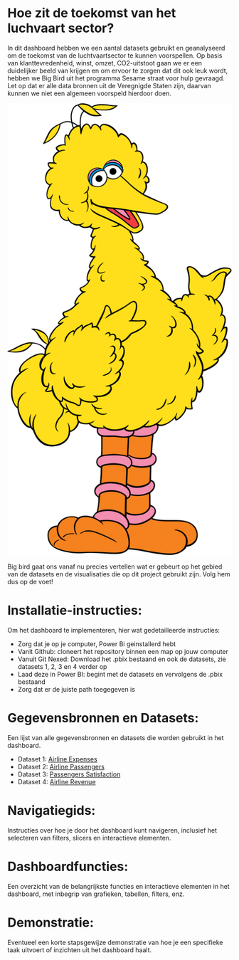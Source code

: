 
# Hoe zit de toekomst van het luchvaart sector?

In dit dashboard hebben we een aantal datasets gebruikt en geanalyseerd om de toekomst van de luchtvaartsector te kunnen voorspellen. Op basis van klanttevredenheid, winst, omzet, CO2-uitstoot gaan we er een duidelijker beeld van krijgen en om ervoor te zorgen dat dit ook leuk wordt, hebben we Big Bird uit het programma Sesame straat voor hulp gevraagd. Let op dat er alle data bronnen uit de Veregnigde Staten zijn, daarvan kunnen we niet een algemeen voorspeld hierdoor doen. 

![alt="Sesame Street Big Bird Cartoon](big_bird.png)

Big bird gaat ons vanaf nu precies vertellen wat er gebeurt op het gebied van de datasets en de visualisaties die op dit project gebruikt zijn. Volg hem dus op de voet!

# Installatie-instructies:

Om het dashboard te implementeren, hier wat gedetailleerde instructies:

- Zorg dat je op je computer, Power Bi geinstallerd hebt
- Vanit Github: cloneert het repository binnen een map op jouw computer
- Vanuit Git Nexed: Download het .pbix bestaand en ook de datasets, zie datasets 1, 2, 3 en 4 verder op
- Laad deze in Power BI: begint met de datasets en vervolgens de .pbix bestaand
- Zorg dat er de juiste path toegegeven is

# Gegevensbronnen en Datasets:

Een lijst van alle gegevensbronnen en datasets die worden gebruikt in het dashboard.

- Dataset 1: [Airline Expenses](https://www.kaggle.com/datasets/xan3011/airline-data-project-mit-1995-2019?select=airline_expenses.csv)
- Dataset 2: [Airline Passengers](https://www.kaggle.com/datasets/xan3011/airline-data-project-mit-1995-2019?select=airline_passengers.csv)
- Dataset 3: [Passengers Satisfaction](https://www.kaggle.com/datasets/teejmahal20/airline-passenger-satisfaction/)
- Dataset 4: [Airline Revenue](https://www.kaggle.com/datasets/xan3011/airline-data-project-mit-1995-2019?select=airline_revenues.csv)

# Navigatiegids:

Instructies over hoe je door het dashboard kunt navigeren, inclusief het selecteren van filters, slicers en interactieve elementen.

# Dashboardfuncties:

Een overzicht van de belangrijkste functies en interactieve elementen in het dashboard, met inbegrip van grafieken, tabellen, filters, enz.

# Demonstratie:

Eventueel een korte stapsgewijze demonstratie van hoe je een specifieke taak uitvoert of inzichten uit het dashboard haalt.